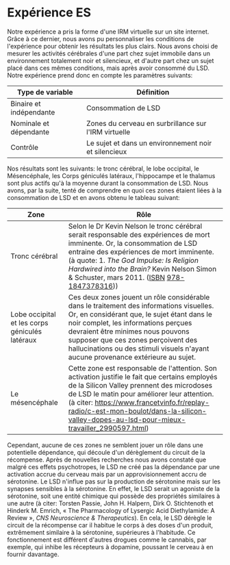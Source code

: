 
# Expérience ES

Notre expérience a pris la forme d'une IRM virtuelle sur un site internet. Grâce à ce dernier, nous avons pu personnaliser les conditions de l'expérience pour obtenir les résultats les plus clairs. Nous avons choisi de mesurer les activités cérébrales d'une part chez sujet immobile dans un environnement totalement noir et silencieux, et d'autre part chez un sujet placé dans ces mêmes conditions, mais après avoir consommé du LSD. Notre expérience prend donc en compte les paramètres suivants:

| Type de variable | Définition |
| ------ | -------- |
| Binaire et indépendante | Consommation de LSD |
| Nominale et dépendante | Zones du cerveau en surbrillance sur l'IRM virtuelle |
| Contrôle | Le sujet et dans un environnement noir et silencieux |

Nos résultats sont les suivants: le tronc cérébral, le lobe occipital, le Mésencéphale, les Corps géniculés latéraux, l'hippocampe et le thalamus sont plus actifs qu'à la moyenne durant la consommation de LSD. Nous avons, par la suite, tenté de comprendre en quoi ces zones étaient liées à la consommation de LSD et en avons obtenu le tableau suivant: 

| Zone | Rôle |
| ------| -----|
| Tronc cérébral | Selon le Dr Kevin Nelson le tronc cérébral serait responsable des expériences de mort imminente. Or, la consommation de LSD entraine des expériences de mort imminente. (à quote: 1.  _The God Impulse: Is Religion Hardwired into the Brain?_  Kevin Nelson Simon & Schuster, mars 2011.  ([ISBN](https://fr.wikipedia.org/wiki/International_Standard_Book_Number "International Standard Book Number") [978-1847378316](https://fr.wikipedia.org/wiki/Sp%C3%A9cial:Ouvrages_de_r%C3%A9f%C3%A9rence/978-1847378316 "Spécial:Ouvrages de référence/978-1847378316"))) |
| Lobe occipital et les corps géniculés latéraux| Ces deux zones jouent un rôle considérable dans le traitement des informations visuelles. Or, en considérant que, le sujet étant dans le noir complet, les informations perçues devraient être minimes nous pouvons supposer que ces zones perçoivent des hallucinations ou des stimuli visuels n'ayant aucune provenance extérieure au sujet. |
| Le mésencéphale | Cette zone est responsable de l'attention. Son activation justifie le fait que certains employés de la Silicon Valley prennent des microdoses de LSD le matin pour améliorer leur attention. (à citer: https://www.francetvinfo.fr/replay-radio/c-est-mon-boulot/dans-la-silicon-valley-dopes-au-lsd-pour-mieux-travailler_2990597.html)|

Cependant, aucune de ces zones ne semblent jouer un rôle dans une potentielle dépendance, qui découle d'un dérèglement du circuit de la récompense. Après de nouvelles recherches nous avons constaté que malgré ces effets psychotropes, le LSD ne créé pas la dépendance par une activation accrue du cerveau mais par un approvisionnement accru de sérotonine. 
Le LSD n'influe pas sur la production de sérotonine mais sur les synapses sensibles à la sérotonine. 
En effet, le LSD serait un agoniste de la sérotonine, soit une entité chimique qui possède des propriétés similaires à une autre (à citer: Torsten Passie, John H. Halpern, Dirk O. Stichtenoth et Hinderk M. Emrich, « The Pharmacology of Lysergic Acid Diethylamide: A Review », _CNS Neuroscience & Therapeutics_). En cela, le LSD dérègle le circuit de la récompense car il habitue le corps à des doses d'un produit, extrêmement similaire à la sérotonine, supérieures à l'habitude. Ce fonctionnement est différent d'autres drogues comme le cannabis, par exemple, qui inhibe les récepteurs à dopamine, poussant le cerveau à en fournir davantage. 
<!--stackedit_data:
eyJoaXN0b3J5IjpbLTQwNjQ1NTc2MiwtMTIzNDA1MTA3NywtMT
k3ODQ4MTg2MCwtNzIyNzg5NzczLC0xNjYzMjkzOTc2LDE0MTgw
NjU2NDEsMTUxODU5NDE3M119
-->